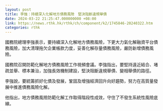 ```yaml
---
layout: post
title: 李強：持續深入化解地方債務風險　堅決阻斷違規舉債
date: 2024-03-22 21:25:47.000000000 +08:00
link: https://news.rthk.hk/rthk/ch/component/k2/1745846-20240322.htm
categories: rthk
---
```


國務院總理李強表示，要持續深入化解地方債務風險，下更大力氣化解融資平台債務風險，加大清理拖欠企業帳款力度，妥善化解存量債務風險，嚴防新增債務風險。

國務院召開防範化解地方債務風險工作視頻會議。李強指出，要堅持遠近結合、堵疏並舉、標本兼治，加強長效機制建設，堅決阻斷違規舉債、變相舉債的路徑。

李強說，要統籌抓好化債及發展，鞏固及增強經濟回升向好趨勢，努力在高質量發展中推進債務風險化解。

他指出，地方債務風險防範化解工作取得階段性成效，守住了不發生系統性風險底線。
